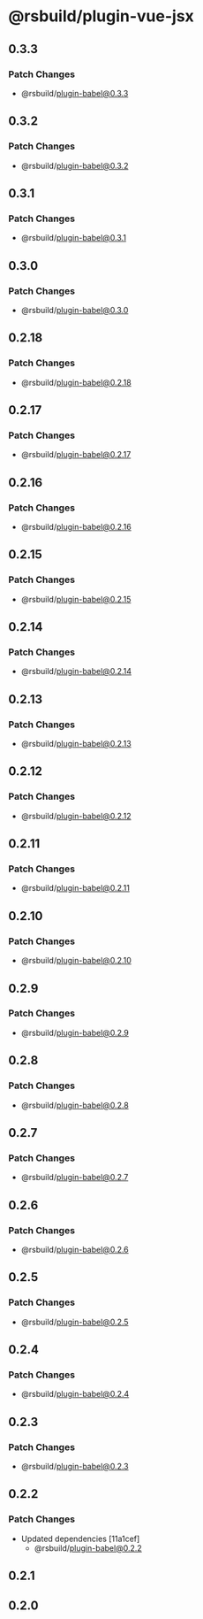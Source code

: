# @rsbuild/plugin-vue-jsx

## 0.3.3

### Patch Changes

- @rsbuild/plugin-babel@0.3.3

## 0.3.2

### Patch Changes

- @rsbuild/plugin-babel@0.3.2

## 0.3.1

### Patch Changes

- @rsbuild/plugin-babel@0.3.1

## 0.3.0

### Patch Changes

- @rsbuild/plugin-babel@0.3.0

## 0.2.18

### Patch Changes

- @rsbuild/plugin-babel@0.2.18

## 0.2.17

### Patch Changes

- @rsbuild/plugin-babel@0.2.17

## 0.2.16

### Patch Changes

- @rsbuild/plugin-babel@0.2.16

## 0.2.15

### Patch Changes

- @rsbuild/plugin-babel@0.2.15

## 0.2.14

### Patch Changes

- @rsbuild/plugin-babel@0.2.14

## 0.2.13

### Patch Changes

- @rsbuild/plugin-babel@0.2.13

## 0.2.12

### Patch Changes

- @rsbuild/plugin-babel@0.2.12

## 0.2.11

### Patch Changes

- @rsbuild/plugin-babel@0.2.11

## 0.2.10

### Patch Changes

- @rsbuild/plugin-babel@0.2.10

## 0.2.9

### Patch Changes

- @rsbuild/plugin-babel@0.2.9

## 0.2.8

### Patch Changes

- @rsbuild/plugin-babel@0.2.8

## 0.2.7

### Patch Changes

- @rsbuild/plugin-babel@0.2.7

## 0.2.6

### Patch Changes

- @rsbuild/plugin-babel@0.2.6

## 0.2.5

### Patch Changes

- @rsbuild/plugin-babel@0.2.5

## 0.2.4

### Patch Changes

- @rsbuild/plugin-babel@0.2.4

## 0.2.3

### Patch Changes

- @rsbuild/plugin-babel@0.2.3

## 0.2.2

### Patch Changes

- Updated dependencies [11a1cef]
  - @rsbuild/plugin-babel@0.2.2

## 0.2.1

## 0.2.0
